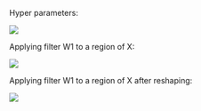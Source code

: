 Hyper parameters:

![](/CNN_full.jpg)

Applying filter W1 to a region of X:

![](/CNN_1.png)

Applying filter W1 to a region of X after reshaping:

![](/CNN_2.png)
